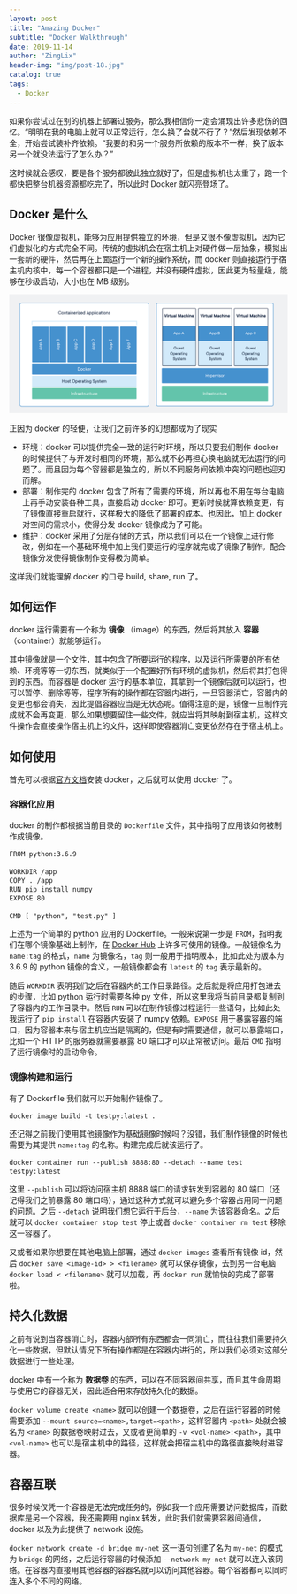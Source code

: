 ```yaml
---
layout: post
title: "Amazing Docker"
subtitle: "Docker Walkthrough"
date: 2019-11-14
author: "ZingLix"
header-img: "img/post-18.jpg"
catalog: true
tags:
  - Docker
---
```


如果你尝试过在别的机器上部署过服务，那么我相信你一定会涌现出许多悲伤的回忆。“明明在我的电脑上就可以正常运行，怎么换了台就不行了？”然后发现依赖不全，开始尝试装补齐依赖。“我要的和另一个服务所依赖的版本不一样，换了版本另一个就没法运行了怎么办？”

这时候就会感叹，要是各个服务都彼此独立就好了，但是虚拟机也太重了，跑一个都快把整台机器资源都吃完了，所以此时 Docker 就闪亮登场了。

## Docker 是什么

Docker 很像虚拟机，能够为应用提供独立的环境，但是又很不像虚拟机，因为它们虚拟化的方式完全不同。传统的虚拟机会在宿主机上对硬件做一层抽象，模拟出一套新的硬件，然后再在上面运行一个新的操作系统，而 docker 则直接运行于宿主机内核中，每一个容器都只是一个进程，并没有硬件虚拟，因此更为轻量级，能够在秒级启动，大小也在 MB 级别。

![](/img/in-post/docker/1.png)

正因为 docker 的轻便，让我们之前许多的幻想都成为了现实

- 环境：docker 可以提供完全一致的运行时环境，所以只要我们制作 docker 的时候提供了与开发时相同的环境，那么就不必再担心换电脑就无法运行的问题了。而且因为每个容器都是独立的，所以不同服务间依赖冲突的问题也迎刃而解。
- 部署：制作完的 docker 包含了所有了需要的环境，所以再也不用在每台电脑上再手动安装各种工具，直接启动 docker 即可。更新时候就算依赖变更，有了镜像直接重启就行，这样极大的降低了部署的成本。也因此，加上 docker 对空间的需求小，使得分发 docker 镜像成为了可能。
- 维护：docker 采用了分层存储的方式，所以我们可以在一个镜像上进行修改，例如在一个基础环境中加上我们要运行的程序就完成了镜像了制作。配合镜像分发使得镜像制作变得极为简单。

这样我们就能理解 docker 的口号 build, share, run 了。

## 如何运作

docker 运行需要有一个称为 **镜像** （image）的东西，然后将其放入 **容器**（container）就能够运行。

其中镜像就是一个文件，其中包含了所要运行的程序，以及运行所需要的所有依赖、环境等等一切东西，就类似于一个配置好所有环境的虚拟机，然后将其打包得到的东西。而容器是 docker 运行的基本单位，其拿到一个镜像后就可以运行，也可以暂停、删除等等，程序所有的操作都在容器内进行，一旦容器消亡，容器内的变更也都会消失，因此提倡容器应当是无状态呢。值得注意的是，镜像一旦制作完成就不会再变更，那么如果想要留住一些文件，就应当将其映射到宿主机，这样文件操作会直接操作宿主机上的文件，这样即使容器消亡变更依然存在于宿主机上。

## 如何使用

首先可以根据[官方文档](https://docs.docker.com/install/linux/docker-ce/ubuntu/)安装 docker，之后就可以使用 docker 了。

### 容器化应用

docker 的制作都根据当前目录的 `Dockerfile` 文件，其中指明了应用该如何被制作成镜像。

```
FROM python:3.6.9

WORKDIR /app
COPY . /app
RUN pip install numpy
EXPOSE 80

CMD [ "python", "test.py" ]
```

上述为一个简单的 python 应用的 Dockerfile。一般来说第一步是 `FROM`，指明我们在哪个镜像基础上制作，在 [Docker Hub](https://hub.docker.com/) 上许多可使用的镜像。一般镜像名为 `name:tag` 的格式，`name` 为镜像名，`tag` 则一般用于指明版本，比如此处为版本为 3.6.9 的 python 镜像的含义，一般镜像都会有 `latest` 的 `tag` 表示最新的。

随后 `WORKDIR` 表明我们之后在容器内的工作目录路径。之后就是将应用打包进去的步骤，比如 python 运行时需要各种 py 文件，所以这里我将当前目录都复制到了容器内的工作目录中。然后 `RUN` 可以在制作镜像过程运行一些语句，比如此处我运行了 `pip install` 在容器内安装了 numpy 依赖。`EXPOSE` 用于暴露容器的端口，因为容器本来与宿主机应当是隔离的，但是有时需要通信，就可以暴露端口，比如一个 HTTP 的服务器就需要暴露 80 端口才可以正常被访问。最后 `CMD` 指明了运行镜像时的启动命令。

### 镜像构建和运行

有了 Dockerfile 我们就可以开始制作镜像了。

```
docker image build -t testpy:latest .
```

还记得之前我们使用其他镜像作为基础镜像时候吗？没错，我们制作镜像的时候也需要为其提供 `name:tag` 的名称。构建完成后就该运行了。

```
docker container run --publish 8888:80 --detach --name test testpy:latest
```

这里 `--publish` 可以将访问宿主机 8888 端口的请求转发到容器的 80 端口（还记得我们之前暴露 80 端口吗），通过这种方式就可以避免多个容器占用同一问题的问题。之后 `--detach` 说明我们想它运行于后台，`--name` 为该容器命名。之后就可以 `docker container stop test` 停止或者 `docker container rm test` 移除这一容器了。

又或者如果你想要在其他电脑上部署，通过 `docker images` 查看所有镜像 id，然后 `docker save <image-id> > <filename>` 就可以保存镜像，去到另一台电脑 `docker load < <filename>` 就可以加载，再 `docker run` 就愉快的完成了部署啦。

## 持久化数据

之前有说到当容器消亡时，容器内部所有东西都会一同消亡，而往往我们需要持久化一些数据，但默认情况下所有操作都是在容器内进行的，所以我们必须对这部分数据进行一些处理。

docker 中有一个称为 **数据卷** 的东西，可以在不同容器间共享，而且其生命周期与使用它的容器无关，因此适合用来存放持久化的数据。

`docker volume create <name>` 就可以创建一个数据卷，之后在运行容器的时候需要添加 `--mount source=<name>,target=<path>`，这样容器内 `<path>` 处就会被名为 `<name>` 的数据卷映射过去，又或者更简单的 `-v <vol-name>:<path>`，其中 `<vol-name>` 也可以是宿主机中的路径，这样就会把宿主机中的路径直接映射进容器。

## 容器互联

很多时候仅凭一个容器是无法完成任务的，例如我一个应用需要访问数据库，而数据库是另一个容器，我还需要用 nginx 转发，此时我们就需要容器间通信，docker 以及为此提供了 network 设施。

`docker network create -d bridge my-net` 这一语句创建了名为 `my-net` 的模式为 `bridge` 的网络，之后运行容器的时候添加 `--network my-net` 就可以连入该网络。在容器内直接用其他容器的容器名就可以访问其他容器。每个容器都可以同时连入多个不同的网络。